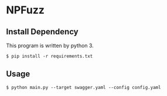 # NPFuzz

## Install Dependency
This program is written by python 3.
```
$ pip install -r requirements.txt
```

## Usage
```
$ python main.py --target swagger.yaml --config config.yaml
```
